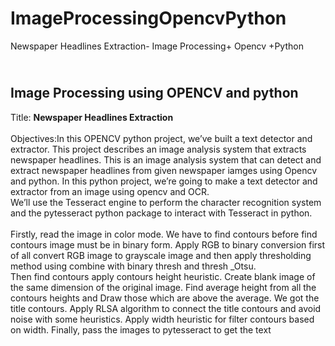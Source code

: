 # ImageProcessingOpencvPython
Newspaper Headlines Extraction- Image Processing+ Opencv +Python
## <br>Image Processing using OPENCV and python<br>
Title: **Newspaper Headlines Extraction**<br><br>
Objectives:In this OPENCV python project, we’ve built a text detector and extractor. This project describes an image analysis system that extracts newspaper headlines.
This is an image analysis system that can detect and extract newspaper headlines from given newspaper iamges using Opencv and python. In this python project,
we’re going to make a text detector and extractor from an image 
using opencv and OCR.<br>
We’ll use the Tesseract engine to perform the character recognition system and the pytesseract python package to interact with Tesseract in python.<br><br>
Firstly, read the image in color mode. We have to find contours before find contours image must be in binary form.
Apply RGB to binary conversion first of all convert RGB image to grayscale image 
and then apply thresholding method using combine with binary thresh and 
thresh _Otsu. <br>
Then find contours apply contours height heuristic. Create blank image of the same dimension of the original image. Find average height from all the contours 
heights and Draw those which are above the average. We got the title contours.
Apply RLSA algorithm to connect the title contours and avoid noise with some heuristics.
Apply width heuristic for filter contours based on width. Finally, pass the images to pytesseract to get the text<br>
